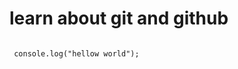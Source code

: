 # learn about git and github

```ask any question related to git and github

 console.log("hellow world");
```
